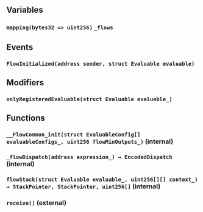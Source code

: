 


## Variables
### `mapping(bytes32 => uint256)` `_flows`


## Events
### `FlowInitialized(address sender, struct Evaluable evaluable)`






## Modifiers
### `onlyRegisteredEvaluable(struct Evaluable evaluable_)`






## Functions
### `__FlowCommon_init(struct EvaluableConfig[] evaluableConfigs_, uint256 flowMinOutputs_)` (internal)





### `_flowDispatch(address expression_) → EncodedDispatch` (internal)





### `flowStack(struct Evaluable evaluable_, uint256[][] context_) → StackPointer, StackPointer, uint256[]` (internal)





### `receive()` (external)





